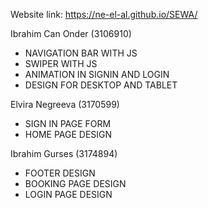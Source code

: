 Website link: https://ne-el-al.github.io/SEWA/

Ibrahim Can Onder (3106910)
* NAVIGATION BAR WITH JS
* SWIPER WITH JS
* ANIMATION IN SIGNIN AND LOGIN
* DESIGN FOR DESKTOP AND TABLET

Elvira Negreeva (3170599)
* SIGN IN PAGE FORM
* HOME PAGE DESIGN

Ibrahim Gurses (3174894)
* FOOTER DESIGN
* BOOKING PAGE DESIGN
* LOGIN PAGE DESIGN
